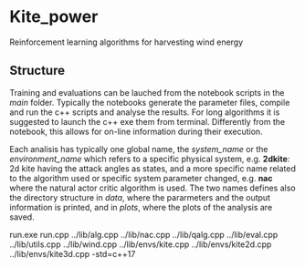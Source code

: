 # Kite_power
Reinforcement learning algorithms for harvesting wind energy

## Structure
Training and evaluations can be lauched from the notebook scripts in the *main* folder.
Typically the notebooks generate the parameter files, compile and run the c++ scripts and analyse the results.
For long algorithms it is suggested to launch the c++ exe them from terminal. Differently from the notebook, this allows for on-line information during their execution.

Each analisis has typically one global name, the *system_name* or the *environment_name* which refers to a specific physical system, e.g. **2dkite**: 2d kite having the attack angles as states, and a more specific name related to the algorithm used or specific system parameter changed, e.g. **nac** where the natural actor critic algorithm is used.
The two names defines also the directory structure in *data*, where the pararmeters and the output information is printed, and in *plots*, where the plots of the analysis are saved.

run.exe run.cpp ../lib/alg.cpp ../lib/nac.cpp ../lib/qalg.cpp ../lib/eval.cpp ../lib/utils.cpp ../lib/wind.cpp ../lib/envs/kite.cpp ../lib/envs/kite2d.cpp ../lib/envs/kite3d.cpp -std=c++17 





